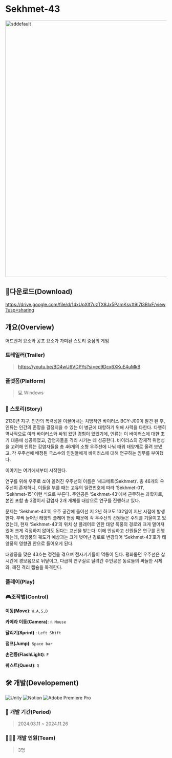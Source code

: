 # Sekhmet-43
<img width="800" alt="sddefault" src="https://github.com/user-attachments/assets/512dff39-95c7-4f37-8e99-7b362e46a336">

## 💾다운로드(Download)
https://drive.google.com/file/d/14xUpXlf7uzTX8Jx5PamKsvX9I7l3BIxF/view?usp=sharing

## 개요(Overview)
어드벤처 요소와 공포 요소가 가미된 스토리 중심의 게임

### 트레일러(Trailer)
>https://youtu.be/BD4wU6VDPYs?si=ec9Dcx6XKuE4uMkB

### 플랫폼(Platform)
> 💻 Windows


### 📜 스토리(Story)
2130년 지구. 인간의 폭력성을 이끌어내는 치명적인 바이러스 BCY-J00이 발견 된 후, 인류는 인간의 존망을 결정지을 수 있는 이 병균에 대항하기 위해 사력을 다한다. 다행히 역사적으로 여러 바이러스와 싸워 왔던 경험이 있었기에, 인류는 이 바이러스에 대한 초기 대응에 성공하였고, 감염자들을 격리 시키는 데 성공한다. 바이러스의 잠재적 위험성을 고려해 인류는 감염자들을 총 46개의 소형 우주선에 나눠 태워 태양계로 올려 보냈고, 각 우주선에 배정된 극소수의 인원들에게 바이러스에 대해 연구하는 임무를 부여했다.

이야기는 여기에서부터 시작한다.

연구를 위해 우주로 쏘아 올려진 우주선의 이름은 ‘세크메트(Sekhmet)’. 총 46개의 우주선이 존재하니, 이들을 부를 때는 고유의 일련번호에 따라 ‘Sekhmet-01’, ‘Sekhmet-15’ 이런 식으로 부른다.  주인공은 ‘Sekhmet-43’에서 근무하는 과학자로, 본인 포함 총 3명이서 감염자 2개 개체를 대상으로 연구를 진행하고 있다. 

문제는 ‘Sekhmet-43’이 우주 공간에 들어선 지 2년 하고도 132일이 지난 시점에 발생한다. 부쩍 늘어난 태양의 플레어 현상 때문에 각 우주선의 선원들은 주의를 기울이고 있었는데, 현재 ‘Sekhmet-43’의 위치 상 플레어로 인한 태양 폭풍의 경로와 크게 멀어져 있어 크게 걱정하지 않아도 된다는 교신을 받는다. 이에 안심하고 선원들은 연구를 진행하는데, 태양풍의 궤도가 예상과는 크게 벗어난 경로로 변경되어 ‘Sekhmet-43’호가 태양풍의 영향권 안으로 들어오게 된다. 

태양풍을 맞은 43호는 정전을 겪으며 전자기기들이 먹통이 된다. 평화롭던 우주선은 삽시간에 경보음으로 뒤덮이고, 다급히 연구실로 달려간 주인공은 동료들의 싸늘한 시체와, 깨진 격리 캡슐을 목격한다.


### 플레이(Play)




### 🎮조작법(Control)
**이동(Move)**: `W,A,S,D` <br>

**카메라 이동(Camera)**: `🖱 Mouse` <br>

**달리기(Sprint)** : `Left Shift` <br>

**점프(Jump)**: `Space bar`<br>

**손전등(FlashLight)**: `F`<br>

**퀘스트(Quest)**: `Q`<br>

## 🛠 개발(Developement)
![Unity](https://img.shields.io/badge/unity-%23000000.svg?style=for-the-badge&logo=unity&logoColor=white)
![Notion](https://img.shields.io/badge/Notion-%23000000.svg?style=for-the-badge&logo=notion&logoColor=white)
![Adobe Premiere Pro](https://img.shields.io/badge/Adobe%20Premiere%20Pro-9999FF.svg?style=for-the-badge&logo=Adobe%20Premiere%20Pro&logoColor=white)


### 📆 개발 기간(Period)
> 2024.03.11 ~ 2024.11.26

### 👨‍👩‍👦 개발 인원(Team)
> 3명


